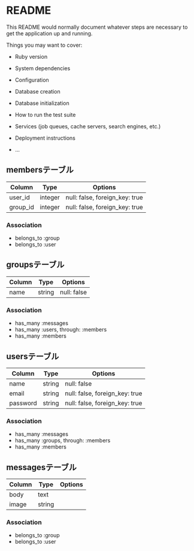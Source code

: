 # README

This README would normally document whatever steps are necessary to get the
application up and running.

Things you may want to cover:

* Ruby version

* System dependencies

* Configuration

* Database creation

* Database initialization

* How to run the test suite

* Services (job queues, cache servers, search engines, etc.)

* Deployment instructions

* ...

## membersテーブル

|Column|Type|Options|
|------|----|-------|
|user_id|integer|null: false, foreign_key: true|
|group_id|integer|null: false, foreign_key: true|

### Association
- belongs_to :group
- belongs_to :user

## groupsテーブル

|Column|Type|Options|
|------|----|-------|
|name|string|null: false|

### Association
- has_many :messages
- has_many :users, through: :members
- has_many :members

## usersテーブル

|Column|Type|Options|
|------|----|-------|
|name|string|null: false|
|email|string|null: false, foreign_key: true|
|password|string|null: false, foreign_key: true|

### Association
- has_many :messages
- has_many :groups, through: :members
- has_many :members

## messagesテーブル

|Column|Type|Options|
|------|----|-------|
|body|text||
|image|string||

### Association
- belongs_to :group
- belongs_to :user
